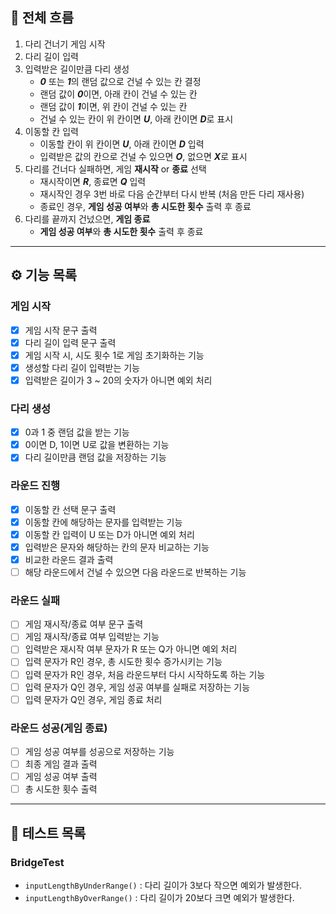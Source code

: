 ## 🎯 전체 흐름

1. 다리 건너기 게임 시작  
2. 다리 길이 입력  
3. 입력받은 길이만큼 다리 생성  
    - ***0*** 또는 ***1***의 랜덤 값으로 건널 수 있는 칸 결정  
    - 랜덤 값이 ***0***이면, 아래 칸이 건널 수 있는 칸  
    - 랜덤 값이 ***1***이면, 위 칸이 건널 수 있는 칸  
    - 건널 수 있는 칸이 위 칸이면 ***U***, 아래 칸이면 ***D***로 표시  
4. 이동할 칸 입력  
    - 이동할 칸이 위 칸이면 ***U***, 아래 칸이면 ***D*** 입력  
    - 입력받은 값의 칸으로 건널 수 있으면 ***O***, 없으면 ***X***로 표시  
5. 다리를 건너다 실패하면, 게임 **재시작** or **종료** 선택  
    - 재시작이면 ***R***, 종료면 ***Q*** 입력  
    - 재시작인 경우 3번 바로 다음 순간부터 다시 반복 (처음 만든 다리 재사용)  
    - 종료인 경우, **게임 성공 여부**와 **총 시도한 횟수** 출력 후 종료  
6. 다리를 끝까지 건넜으면, **게임 종료**  
    - **게임 성공 여부**와 **총 시도한 횟수** 출력 후 종료  

---

## ⚙️ 기능 목록

### 게임 시작  
- [x] 게임 시작 문구 출력  
- [x] 다리 길이 입력 문구 출력  
- [x] 게임 시작 시, 시도 횟수 1로 게임 초기화하는 기능  
- [x] 생성할 다리 길이 입력받는 기능  
- [x] 입력받은 길이가 3 ~ 20의 숫자가 아니면 예외 처리  

### 다리 생성  
- [x] 0과 1 중 랜덤 값을 받는 기능  
- [x] 0이면 D, 1이면 U로 값을 변환하는 기능  
- [x] 다리 길이만큼 랜덤 값을 저장하는 기능  

### 라운드 진행
- [x] 이동할 칸 선택 문구 출력  
- [x] 이동할 칸에 해당하는 문자를 입력받는 기능  
- [x] 이동할 칸 입력이 U 또는 D가 아니면 예외 처리  
- [x] 입력받은 문자와 해당하는 칸의 문자 비교하는 기능  
- [x] 비교한 라운드 결과 출력  
- [ ] 해당 라운드에서 건널 수 있으면 다음 라운드로 반복하는 기능  

### 라운드 실패  
- [ ] 게임 재시작/종료 여부 문구 출력  
- [ ] 게임 재시작/종료 여부 입력받는 기능  
- [ ] 입력받은 재시작 여부 문자가 R 또는 Q가 아니면 예외 처리  
- [ ] 입력 문자가 R인 경우, 총 시도한 횟수 증가시키는 기능  
- [ ] 입력 문자가 R인 경우, 처음 라운드부터 다시 시작하도록 하는 기능  
- [ ] 입력 문자가 Q인 경우, 게임 성공 여부를 실패로 저장하는 기능  
- [ ] 입력 문자가 Q인 경우, 게임 종료 처리  

### 라운드 성공(게임 종료)  
- [ ] 게임 성공 여부를 성공으로 저장하는 기능  
- [ ] 최종 게임 결과 출력  
- [ ] 게임 성공 여부 출력  
- [ ] 총 시도한 횟수 출력  

---

## 🚦 테스트 목록  

### BridgeTest
- `inputLengthByUnderRange()` : 다리 길이가 3보다 작으면 예외가 발생한다.
- `inputLengthByOverRange()` : 다리 길이가 20보다 크면 예외가 발생한다.
